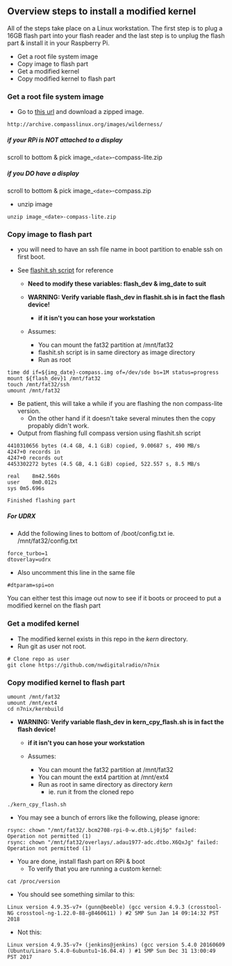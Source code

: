 ## Overview steps to install a modified kernel

All of the steps take place on a Linux workstation. The first step
is to plug a 16GB flash part into your flash reader and the last
step is to unplug the flash part & install it in your Raspberry
Pi.

* Get a root file system image
* Copy image to flash part
* Get a modified kernel
* Copy modified kernel to flash part


### Get a root file system image

* Go to [this url](http://archive.compasslinux.org/images/wilderness/) and download a zipped image.
```
http://archive.compasslinux.org/images/wilderness/
```
##### if your RPi is NOT attached to a display
scroll to bottom & pick image_`<date>`-compass-lite.zip
#####  if you DO have a display
scroll to bottom & pick image_`<date>`-compass.zip

* unzip image
```
unzip image_<date>-compass-lite.zip
```

### Copy image to flash part
  * you will need to have an ssh file name in boot partition to enable ssh on first boot.

* See [flashit.sh script](https://github.com/nwdigitalradio/n7nix/blob/master/kernbuild/flashit.sh) for reference
  *  **Need to modify these variables: flash_dev & img_date to suit**
  * **WARNING: Verify variable flash_dev in flashit.sh is in fact the flash device!**
    * **if it isn't you can hose your workstation**

  * Assumes:
    * You can mount the fat32 partition at /mnt/fat32
    * flashit.sh script is in same directory as image directory
    * Run as root
```
time dd if=${img_date}-compass.img of=/dev/sde bs=1M status=progress
mount ${flash_dev}1 /mnt/fat32
touch /mnt/fat32/ssh
umount /mnt/fat32
```
* Be patient, this will take a while if you are flashing the non compass-lite version.
  * On the other hand if it doesn't take several minutes then the copy propably didn't work.
* Output from flashing full compass version using flashit.sh script
```
4410310656 bytes (4.4 GB, 4.1 GiB) copied, 9.00687 s, 490 MB/s
4247+0 records in
4247+0 records out
4453302272 bytes (4.5 GB, 4.1 GiB) copied, 522.557 s, 8.5 MB/s

real	8m42.560s
user	0m0.012s
sys	0m5.696s

Finished flashing part
```

##### For UDRX

* Add the following lines to bottom of /boot/config.txt ie. /mnt/fat32/config.txt
```
force_turbo=1
dtoverlay=udrx
```
* Also uncomment this line in the same file
```
#dtparam=spi=on
```

You can either test this image out now to see if it boots or proceed
to put a modified kernel on the flash part

### Get a modifed kernel
* The modified kernel exists in this repo in the _kern_ directory.
* Run git as user not root.
```
# Clone repo as user
git clone https://github.com/nwdigitalradio/n7nix
```

### Copy modified kernel to flash part
```
umount /mnt/fat32
umount /mnt/ext4
cd n7nix/kernbuild
```
* **WARNING: Verify variable flash_dev in kern_cpy_flash.sh is in fact the flash device!**
  * **if it isn't you can hose your workstation**

  * Assumes:
    * You can mount the fat32 partition at /mnt/fat32
    * You can mount the ext4 partition at /mnt/ext4
    * Run as root in same directory as directory _kern_
      *  ie. run it from the cloned repo

```
./kern_cpy_flash.sh
```

* You may see a bunch of errors like the following, please ignore:
```
rsync: chown "/mnt/fat32/.bcm2708-rpi-0-w.dtb.Lj0j5p" failed: Operation not permitted (1)
rsync: chown "/mnt/fat32/overlays/.adau1977-adc.dtbo.X6QxJg" failed: Operation not permitted (1)
```

* You are done, install flash part on RPi & boot
  * To verify that you are running a custom kernel:
```
cat /proc/version
```
* You should see something similar to this:
```
Linux version 4.9.35-v7+ (gunn@beeble) (gcc version 4.9.3 (crosstool-NG crosstool-ng-1.22.0-88-g8460611) ) #2 SMP Sun Jan 14 09:14:32 PST 2018
```
* Not this:
```
Linux version 4.9.35-v7+ (jenkins@jenkins) (gcc version 5.4.0 20160609 (Ubuntu/Linaro 5.4.0-6ubuntu1~16.04.4) ) #1 SMP Sun Dec 31 13:00:49 PST 2017
```
